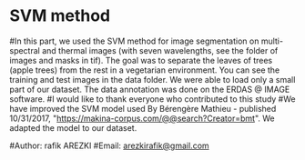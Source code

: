 # SVM method
#In this part, we used the SVM method for image segmentation on multi-spectral and thermal images (with seven wavelengths, see the folder of images and masks in tif). The goal was to separate the leaves of trees (apple trees) from the rest in a vegetarian environment. You can see the training and test images in the data folder. We were able to load only a small part of our dataset. The data annotation was done on the ERDAS @ IMAGE software.
#I would like to thank everyone who contributed to this study
#We have improved the SVM model used By Bérengère Mathieu - published 10/31/2017, "https://makina-corpus.com/@@search?Creator=bmt". We adapted the model to our dataset.

#Author: rafik AREZKI
#Email: arezkirafik@gmail.com
